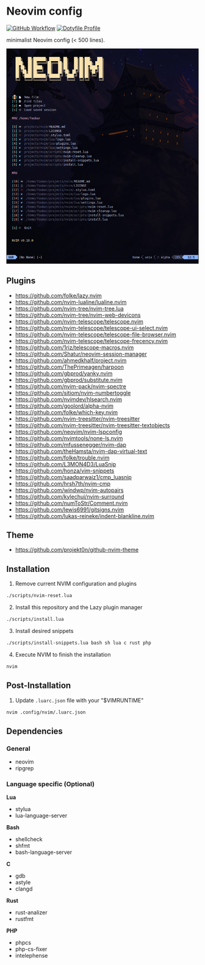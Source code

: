 # Neovim config

[![GitHub Workflow](https://github.com/1riz/nvim/actions/workflows/main.yml/badge.svg)](https://github.com/1riz/nvim/actions/workflows/main.yml)
[![Dotyfile Profile](https://dotfyle.com/1riz/nvim/badges/plugins?style=flat)](https://dotfyle.com/1riz/nvim)

minimalist Neovim config (< 500 lines).

![Demo](./demo.png)

## Plugins

- https://github.com/folke/lazy.nvim
- https://github.com/nvim-lualine/lualine.nvim
- https://github.com/nvim-tree/nvim-tree.lua
- https://github.com/nvim-tree/nvim-web-devicons
- https://github.com/nvim-telescope/telescope.nvim
- https://github.com/nvim-telescope/telescope-ui-select.nvim
- https://github.com/nvim-telescope/telescope-file-browser.nvim
- https://github.com/nvim-telescope/telescope-frecency.nvim
- https://github.com/1riz/telescope-macros.nvim
- https://github.com/Shatur/neovim-session-manager
- https://github.com/ahmedkhalf/project.nvim
- https://github.com/ThePrimeagen/harpoon
- https://github.com/gbprod/yanky.nvim
- https://github.com/gbprod/substitute.nvim
- https://github.com/nvim-pack/nvim-spectre
- https://github.com/sitiom/nvim-numbertoggle
- https://github.com/nvimdev/hlsearch.nvim
- https://github.com/goolord/alpha-nvim
- https://github.com/folke/which-key.nvim
- https://github.com/nvim-treesitter/nvim-treesitter
- https://github.com/nvim-treesitter/nvim-treesitter-textobjects
- https://github.com/neovim/nvim-lspconfig
- https://github.com/nvimtools/none-ls.nvim
- https://github.com/mfussenegger/nvim-dap
- https://github.com/theHamsta/nvim-dap-virtual-text
- https://github.com/folke/trouble.nvim
- https://github.com/L3MON4D3/LuaSnip
- https://github.com/honza/vim-snippets
- https://github.com/saadparwaiz1/cmp_luasnip
- https://github.com/hrsh7th/nvim-cmp
- https://github.com/windwp/nvim-autopairs
- https://github.com/kylechui/nvim-surround
- https://github.com/numToStr/Comment.nvim
- https://github.com/lewis6991/gitsigns.nvim
- https://github.com/lukas-reineke/indent-blankline.nvim

## Theme

- https://github.com/projekt0n/github-nvim-theme

## Installation

1) Remove current NVIM configuration and plugins

```bash
./scripts/nvim-reset.lua
```

2) Install this repository and the Lazy plugin manager

```bash
./scripts/install.lua
```

3) Install desired snippets

```bash
./scripts/install-snippets.lua bash sh lua c rust php
```

4) Execute NVIM to finish the installation

```bash
nvim
```

## Post-Installation

1) Update `.luarc.json` file  with your "$VIMRUNTIME"

```bash
nvim .config/nvim/.luarc.json
```

## Dependencies

### General

- neovim
- ripgrep

### Language specific (Optional)

**Lua**
- stylua
- lua-language-server

**Bash**
- shellcheck
- shfmt
- bash-language-server

**C**
- gdb
- astyle
- clangd

**Rust**
- rust-analizer
- rustfmt

**PHP**
- phpcs
- php-cs-fixer
- intelephense
